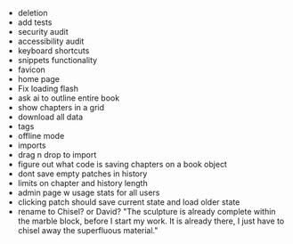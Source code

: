- deletion
- add tests
- security audit
- accessibility audit
- keyboard shortcuts
- snippets functionality
- favicon
- home page
- Fix loading flash
- ask ai to outline entire book
- show chapters in a grid
- download all data
- tags
- offline mode
- imports
- drag n drop to import
- figure out what code is saving chapters on a book object
- dont save empty patches in history
- limits on chapter and history length
- admin page w usage stats for all users
- clicking patch should save current state and load older state
- rename to Chisel? or David? "The sculpture is already complete within the marble block, before I start my work. It is already there, I just have to chisel away the superfluous material."